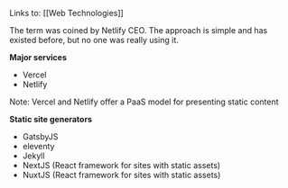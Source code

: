 Links to: [[Web Technologies]]

The term was coined by Netlify CEO.
The approach is simple and has existed before, but no one was really using it.

**Major services**
- Vercel
- Netlify

Note: Vercel and Netlify offer a PaaS model for presenting static content

**Static site generators**
- GatsbyJS
- eleventy
- Jekyll
- NextJS (React framework for sites with static assets)
- NuxtJS (React framework for sites with static assets)
